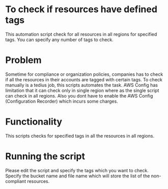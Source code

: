 # To check if resources have defined tags
This automation script check for all resources in all regions for specified tags. You can specify any number of tags to check.

# Problem
Sometime for compliance or organization policies, companies has to check if all the resources in their accounts are tagged with certain tags. To check manually is a tedius job, this scripts automates the task. AWS Config has limitation that it can check only in single region where as the single script can check in all regions. Also you dont have to enable the AWS Config (Configuration Recorder) which incurs some charges.

# Functionality
This scripts checks for specified tags in all the resources in all regions. 

# Running the script
Please edit the script and specify the tags which you want to check.
Specify the bucket name and file name which will store the list of the non-compliant resources.
